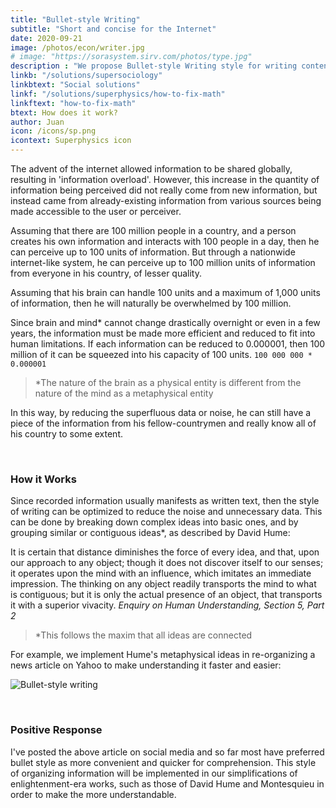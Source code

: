 ```yaml
---
title: "Bullet-style Writing"
subtitle: "Short and concise for the Internet"
date: 2020-09-21
image: /photos/econ/writer.jpg
# image: "https://sorasystem.sirv.com/photos/type.jpg"
description : "We propose Bullet-style Writing style for writing content that is better for the internet and SEO"
linkb: "/solutions/supersociology"
linkbtext: "Social solutions"
linkf: "/solutions/superphysics/how-to-fix-math"
linkftext: "how-to-fix-math"
btext: How does it work?
author: Juan
icon: /icons/sp.png
icontext: Superphysics icon
---
```


The advent of the internet allowed information to be shared globally, resulting in 'information overload'.  However, this increase in the quantity of information being perceived did not really come from new information, but instead came from already-existing information from various sources being made accessible to the user or perceiver.

Assuming that there are 100 million people in a country, and a person creates his own information and interacts with 100 people in a day, then he can perceive up to 100 units of information. But through a nationwide internet-like system, he can perceive up to 100 million units of information from everyone in his country, of lesser quality. 

Assuming that his brain can handle 100 units and a maximum of 1,000 units of information, then he will naturally be overwhelmed by 100 million. 

Since brain and mind* cannot change drastically overnight or even in a few years, the information must be made more efficient and reduced to fit into human limitations. If each information can be reduced to 0.000001, then 100 million of it can be squeezed into his capacity of 100 units. `100 000 000 * 0.000001`

> *The nature of the brain as a physical entity is different from the nature of the mind as a metaphysical entity

In this way, by reducing the superfluous data or noise, he can still have a piece of the information from his fellow-countrymen and really know all of his country to some extent.
<!-- or be grouped into 100 or 1,000 units, then at maximum capacity, the person can still accommodate all the info from his countrymen. -->

<br>

### How it Works

Since recorded information usually manifests as written text, then the style of writing can be optimized to reduce the noise and unnecessary data. This can be done by breaking down complex ideas into basic ones, and by grouping similar or contiguous ideas*, as described by David Hume:

<div class="squote hume" data-sal="slide-right">
It is certain that distance diminishes the force of every idea, and that, upon our approach to any object; though it does not discover itself to our senses; it operates upon the mind with an influence, which imitates an immediate impression. The thinking on any object readily transports the mind to what is contiguous; but it is only the actual presence of an object, that transports it with a superior vivacity.
<cite>Enquiry on Human Understanding, Section 5, Part 2</cite>
</div>


> *This follows the maxim that all ideas are connected
    
For example, we implement Hume's metaphysical ideas in re-organizing a news article on Yahoo to make understanding it faster and easier:

<!-- (http://news.yahoo.com/reports-japans-abe-air-plan-5-trillion-economy-070750877.html) -->

![Bullet-style writing](https://socioecons.files.wordpress.com/2015/09/bulletstyle-new-page-2.png)


<br>

### Positive Response

I've posted the above article on social media and so far most have preferred bullet style as more convenient and quicker for comprehension. This style of organizing information will be implemented in our simplifications of enlightenment-era works, such as those of David Hume and Montesquieu in order to make the more understandable.
  